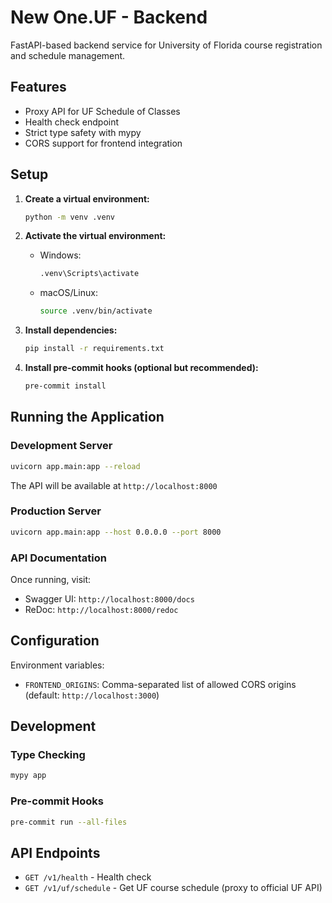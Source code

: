 # New One.UF - Backend

FastAPI-based backend service for University of Florida course registration and schedule management.

## Features

- Proxy API for UF Schedule of Classes
- Health check endpoint
- Strict type safety with mypy
- CORS support for frontend integration

## Setup

1. **Create a virtual environment:**
   ```bash
   python -m venv .venv
   ```

2. **Activate the virtual environment:**
   - Windows:
     ```bash
     .venv\Scripts\activate
     ```
   - macOS/Linux:
     ```bash
     source .venv/bin/activate
     ```

3. **Install dependencies:**
   ```bash
   pip install -r requirements.txt
   ```

4. **Install pre-commit hooks (optional but recommended):**
   ```bash
   pre-commit install
   ```

## Running the Application

### Development Server
```bash
uvicorn app.main:app --reload
```

The API will be available at `http://localhost:8000`

### Production Server
```bash
uvicorn app.main:app --host 0.0.0.0 --port 8000
```

### API Documentation
Once running, visit:
- Swagger UI: `http://localhost:8000/docs`
- ReDoc: `http://localhost:8000/redoc`

## Configuration

Environment variables:
- `FRONTEND_ORIGINS`: Comma-separated list of allowed CORS origins (default: `http://localhost:3000`)

## Development

### Type Checking
```bash
mypy app
```

### Pre-commit Hooks
```bash
pre-commit run --all-files
```

## API Endpoints

- `GET /v1/health` - Health check
- `GET /v1/uf/schedule` - Get UF course schedule (proxy to official UF API)
